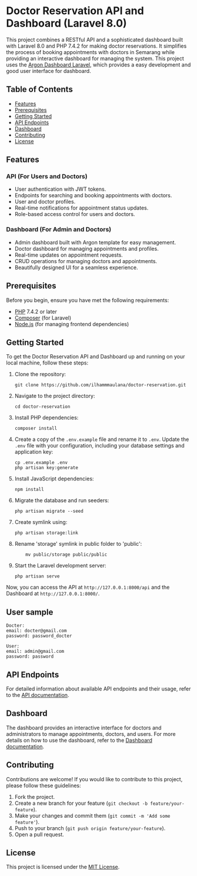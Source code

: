 # Doctor Reservation API and Dashboard (Laravel 8.0)

This project combines a RESTful API and a sophisticated dashboard built with Laravel 8.0 and PHP 7.4.2 for making doctor reservations. It simplifies the process of booking appointments with doctors in Semarang while providing an interactive dashboard for managing the system.
This project uses the [Argon Dashboard Laravel](https://www.creative-tim.com/live/argon-dashboard-laravel), which provides a easy development and good user interface for dashboard.

## Table of Contents

-   [Features](#features)
-   [Prerequisites](#prerequisites)
-   [Getting Started](#getting-started)
-   [API Endpoints](#api-endpoints)
-   [Dashboard](#dashboard)
-   [Contributing](#contributing)
-   [License](#license)

## Features

### API (For Users and Doctors)

-   User authentication with JWT tokens.
-   Endpoints for searching and booking appointments with doctors.
-   User and doctor profiles.
-   Real-time notifications for appointment status updates.
-   Role-based access control for users and doctors.

### Dashboard (For Admin and Doctors)

-   Admin dashboard built with Argon template for easy management.
-   Doctor dashboard for managing appointments and profiles.
-   Real-time updates on appointment requests.
-   CRUD operations for managing doctors and appointments.
-   Beautifully designed UI for a seamless experience.

## Prerequisites

Before you begin, ensure you have met the following requirements:

-   [PHP](https://www.php.net/) 7.4.2 or later
-   [Composer](https://getcomposer.org/) (for Laravel)
-   [Node.js](https://nodejs.org/) (for managing frontend dependencies)

## Getting Started

To get the Doctor Reservation API and Dashboard up and running on your local machine, follow these steps:

1. Clone the repository:

    ```shell
    git clone https://github.com/ilhammmaulana/doctor-reservation.git
    ```

2. Navigate to the project directory:

    ```shell
    cd doctor-reservation
    ```

3. Install PHP dependencies:

    ```shell
    composer install
    ```

4. Create a copy of the `.env.example` file and rename it to `.env`. Update the `.env` file with your configuration, including your database settings and application key:

    ```shell
    cp .env.example .env
    php artisan key:generate
    ```

5. Install JavaScript dependencies:

    ```shell
    npm install
    ```

6. Migrate the database and run seeders:

    ```shell
    php artisan migrate --seed
    ```

7. Create symlink using:

    ```shell
    php artisan storage:link
    ```

8. Rename 'storage' symlink in public folder to 'public':

    ```shell
        mv public/storage public/public
    ```

9. Start the Laravel development server:

    ```shell
    php artisan serve
    ```

Now, you can access the API at `http://127.0.0.1:8000/api` and the Dashboard at `http://127.0.0.1:8000/`.

## User sample

    Docter:
    email: docter@gmail.com
    password: password_docter

    User:
    email: admin@gmail.com
    password: password

## API Endpoints

For detailed information about available API endpoints and their usage, refer to the [API documentation](#api-documentation).

## Dashboard

The dashboard provides an interactive interface for doctors and administrators to manage appointments, doctors, and users. For more details on how to use the dashboard, refer to the [Dashboard documentation](#dashboard-documentation).

## Contributing

Contributions are welcome! If you would like to contribute to this project, please follow these guidelines:

1. Fork the project.
2. Create a new branch for your feature (`git checkout -b feature/your-feature`).
3. Make your changes and commit them (`git commit -m 'Add some feature'`).
4. Push to your branch (`git push origin feature/your-feature`).
5. Open a pull request.

## License

This project is licensed under the [MIT License](LICENSE).

